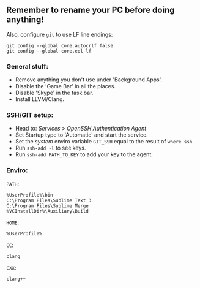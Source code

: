 ## Remember to rename your PC before doing anything!

Also, configure `git` to use LF line endings:

```
git config --global core.autocrlf false
git config --global core.eol lf
```

### General stuff:

- Remove anything you don't use under 'Background Apps'.
- Disable the 'Game Bar' in all the places.
- Disable 'Skype' in the task bar.
- Install LLVM/Clang.

### SSH/GIT setup:

- Head to: _Services_ > _OpenSSH Authentication Agent_
- Set Startup type to 'Automatic' and start the service.
- Set the _system_ enviro variable `GIT_SSH` equal to
the result of `where ssh`.
- Run `ssh-add -l` to see keys.
- Run `ssh-add PATH_TO_KEY` to add your key to the agent.

### Enviro:

`PATH`:

```
%UserProfile%\bin
C:\Program Files\Sublime Text 3
C:\Program Files\Sublime Merge
%VCInstallDir%\Auxiliary\Build
```

`HOME`:

```
%UserProfile%
```

`CC`:

```
clang
```

`CXX`:

```
clang++
```
